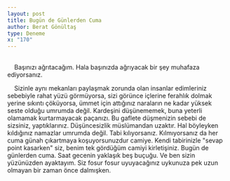 ```yaml
---
layout: post
title: Bugün de Günlerden Cuma
author: Berat Gönültaş
type: Deneme
x: "170"
---
```

<br/>
&nbsp;&nbsp;&nbsp;&nbsp;Başınızı ağrıtacağım. Hala başınızda ağrıyacak bir şey muhafaza ediyorsanız.

&nbsp;&nbsp;&nbsp;&nbsp;Sizinle aynı mekanları paylaşmak zorunda olan insanlar edimleriniz sebebiyle rahat yüzü görmüyorsa, sizi görünce içlerine ferahlık dolmak yerine sıkıntı çöküyorsa, ümmet için attığınız naraların ne kadar yüksek seste olduğu umrumda değil. Kardeşini düşünememek, buna yeterli olamamak kurtarmayacak paçanızı. Bu gaflete düşmenizin sebebi de sizsiniz, yaptıklarınız. Düşüncesizlik müslümandan uzaktır. Hal böyleyken kıldığınız namazlar umrumda değil. Tabi kılıyorsanız. Kılmıyorsanız da her cuma günah çıkartmaya koşuyorsunuzdur camiye. Kendi tabirinizle "sevap point kasarken" siz, benim tek gördüğüm camiyi kirletişiniz. Bugün de günlerden cuma. Saat gecenin yaklaşık beş buçuğu. Ve ben sizin yüzünüzden ayaktayım. Siz fosur fosur uyuyacağınız uykunuza pek uzun olmayan bir zaman önce dalmışken.

